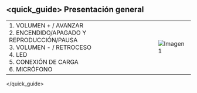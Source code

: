 ## <quick_guide> Presentación general

|  |  |
|:-------|:-------|
|1.	VOLUMEN + / AVANZAR <br> 2.	ENCENDIDO/APAGADO Y REPRODUCCIÓN/PAUSA <br> 3.	VOLUMEN - / RETROCESO <br> 4.	LED <br> 5.	CONEXIÓN DE CARGA <br> 6.	MICRÓFONO <br>|![Imagen1](http://static.energysistem.com/images/manuals/39929/5410254065a58.jpg)|
</quick_guide>
